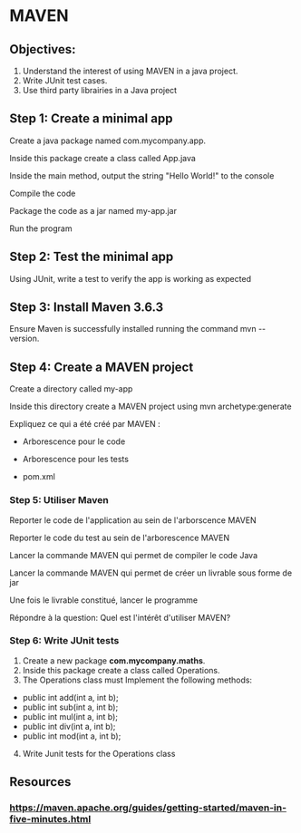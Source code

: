 # MAVEN
## Objectives:

1. Understand the interest of using MAVEN in a java project.
2. Write JUnit test cases.
3. Use third party librairies in a Java project



## Step 1: Create a minimal app

Create a java package named com.mycompany.app.

Inside this package create a class called App.java

Inside the main method, output the string "Hello World!" to the console

Compile the code

Package the code as a jar named my-app.jar

Run the program

## Step 2: Test the minimal app
Using JUnit, write a test to verify the app is working as expected

## Step 3: Install Maven 3.6.3
Ensure Maven is successfully installed running the command mvn --version.

## Step 4: Create a MAVEN project  
Create a directory called my-app

Inside this directory create a MAVEN project using mvn archetype:generate

Expliquez ce qui a été créé par MAVEN :	

- Arborescence pour le code	

- Arborescence pour les tests	

- pom.xml

### Step 5: Utiliser Maven 

Reporter le code de l'application au sein de l'arborscence MAVEN 

Reporter le code du test au sein de l'arborescence MAVEN

Lancer la commande MAVEN qui permet de compiler le code Java

Lancer la commande MAVEN qui permet de créer un livrable sous forme de jar

Une fois le livrable constitué, lancer le programme

Répondre à la question: Quel est l'intérêt d'utiliser MAVEN?

### Step 6: Write JUnit tests

1. Create a new package **com.mycompany.maths**.
2. Inside this package  create a class called Operations.
3. The Operations class must Implement the following methods:
- public int add(int a, int b);
- public int sub(int a, int b);
- public int mul(int a, int b);
- public int div(int a, int b);
- public int mod(int a, int b);
4. Write Junit tests for the Operations class









## Resources
### https://maven.apache.org/guides/getting-started/maven-in-five-minutes.html




